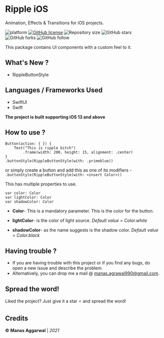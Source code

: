 # Ripple iOS
Animation, Effects & Transitions for iOS projects.


![platform](https://img.shields.io/badge/platform-iOS-orange)
[![GitHub license](https://img.shields.io/badge/License-Apache2.0-blue.svg)](LICENSE)
![Repository size](https://img.shields.io/github/repo-size/Fury-2K/Ripple)
![GitHub stars](https://img.shields.io/github/stars/Fury-2K/Ripple?style=social)
![GitHub forks](https://img.shields.io/github/forks/Fury-2K/Ripple?style=social)
![GitHub follow](https://img.shields.io/github/followers/Fury-2K?style=social)

This package contains UI components with a custom feel to it.

## What's New ?
- RippleButtonStyle
 
## Languages / Frameworks Used
- SwiftUI
- Swift

**The project is built supporting iOS 13 and above**

## How to use ?
```
Button(action: { }) {
    Text("This is ripple bitch")
        .frame(width: 200, height: 15, alignment: .center)
}
.buttonStyle(RippleButtonStyle(with: .primeblue))
```
or simply create a button and add this as one of its modifiers - 
`.buttonStyle(RippleButtonStyle(with: <insert Color>))`

This has multiple properties to use.
```
var color: Color
var lightColor: Color
var shadowColor: Color
```
- **Color**- This is a mandatory parameter. This is the color for the button.

- **lightColor**- is the color of light source. *Default value = Color.white*

- **shadowColor**- as the name suggests is the shadow color. *Default value = Color.black*

## Having trouble ?
* If you are having trouble with this project or if you find any bugs, do open a new issue and describe the problem.
* Alternatively, you can drop me a mail @ manas.agrawal990@gmail.com.

## Spread the word!
Liked the project? Just give it a star ⭐️ and spread the word!

## Credits
**©** **Manas Aggarwal** | *2021*
